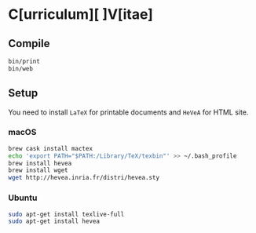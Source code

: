 # C[urriculum][ ]V[itae]

## Compile

```bash
bin/print
bin/web
```

## Setup

You need to install `LaTeX` for printable documents and `HeVeA` for HTML site.

### macOS

```bash
brew cask install mactex
echo 'export PATH="$PATH:/Library/TeX/texbin"' >> ~/.bash_profile
brew install hevea
brew install wget
wget http://hevea.inria.fr/distri/hevea.sty
```

### Ubuntu

```bash
sudo apt-get install texlive-full
sudo apt-get install hevea
```

